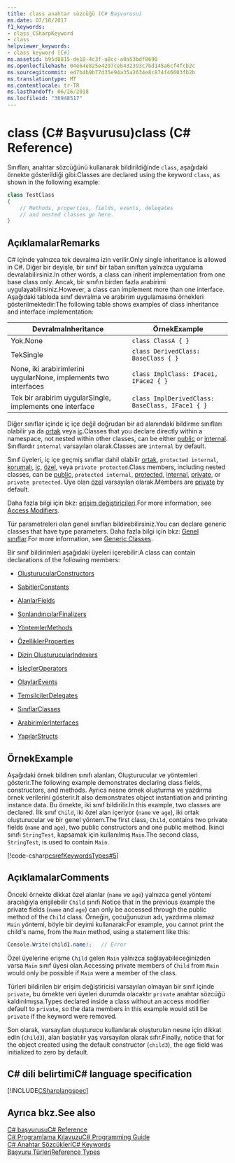 ```yaml
---
title: class anahtar sözcüğü (C# Başvurusu)
ms.date: 07/18/2017
f1_keywords:
- class_CSharpKeyword
- class
helpviewer_keywords:
- class keyword [C#]
ms.assetid: b95d8815-de18-4c3f-a8cc-a0a53bdf8690
ms.openlocfilehash: 04e64e825e4297ceb432393c7bd145a6cf4fcb2c
ms.sourcegitcommit: ed7b4b9b77d35e94a35a2634e8c874f46603fb2b
ms.translationtype: MT
ms.contentlocale: tr-TR
ms.lasthandoff: 06/26/2018
ms.locfileid: "36948517"
---
```

# <a name="class-c-reference"></a><span data-ttu-id="16fb1-102">class (C# Başvurusu)</span><span class="sxs-lookup"><span data-stu-id="16fb1-102">class (C# Reference)</span></span>

<span data-ttu-id="16fb1-103">Sınıfları, anahtar sözcüğünü kullanarak bildirildiğinde `class`, aşağıdaki örnekte gösterildiği gibi:</span><span class="sxs-lookup"><span data-stu-id="16fb1-103">Classes are declared using the keyword `class`, as shown in the following example:</span></span>

```csharp
class TestClass
{
    // Methods, properties, fields, events, delegates
    // and nested classes go here.
}
```

## <a name="remarks"></a><span data-ttu-id="16fb1-104">Açıklamalar</span><span class="sxs-lookup"><span data-stu-id="16fb1-104">Remarks</span></span>

<span data-ttu-id="16fb1-105">C# içinde yalnızca tek devralma izin verilir.</span><span class="sxs-lookup"><span data-stu-id="16fb1-105">Only single inheritance is allowed in C#.</span></span> <span data-ttu-id="16fb1-106">Diğer bir deyişle, bir sınıf bir taban sınıftan yalnızca uygulama devralabilirsiniz.</span><span class="sxs-lookup"><span data-stu-id="16fb1-106">In other words, a class can inherit implementation from one base class only.</span></span> <span data-ttu-id="16fb1-107">Ancak, bir sınıfın birden fazla arabirimi uygulayabilirsiniz.</span><span class="sxs-lookup"><span data-stu-id="16fb1-107">However, a class can implement more than one interface.</span></span> <span data-ttu-id="16fb1-108">Aşağıdaki tabloda sınıf devralma ve arabirim uygulamasına örnekleri gösterilmektedir:</span><span class="sxs-lookup"><span data-stu-id="16fb1-108">The following table shows examples of class inheritance and interface implementation:</span></span>

|<span data-ttu-id="16fb1-109">Devralma</span><span class="sxs-lookup"><span data-stu-id="16fb1-109">Inheritance</span></span>|<span data-ttu-id="16fb1-110">Örnek</span><span class="sxs-lookup"><span data-stu-id="16fb1-110">Example</span></span>|
|-----------------|-------------|
|<span data-ttu-id="16fb1-111">Yok.</span><span class="sxs-lookup"><span data-stu-id="16fb1-111">None</span></span>|`class ClassA { }`|
|<span data-ttu-id="16fb1-112">Tek</span><span class="sxs-lookup"><span data-stu-id="16fb1-112">Single</span></span>|`class DerivedClass: BaseClass { }`|
|<span data-ttu-id="16fb1-113">None, iki arabirimlerini uygular</span><span class="sxs-lookup"><span data-stu-id="16fb1-113">None, implements two interfaces</span></span>|`class ImplClass: IFace1, IFace2 { }`|
|<span data-ttu-id="16fb1-114">Tek bir arabirim uygular</span><span class="sxs-lookup"><span data-stu-id="16fb1-114">Single, implements one interface</span></span>|`class ImplDerivedClass: BaseClass, IFace1 { }`|

<span data-ttu-id="16fb1-115">Diğer sınıflar içinde iç içe değil doğrudan bir ad alanındaki bildirme sınıfları olabilir ya da [ortak](../../../csharp/language-reference/keywords/public.md) veya [iç](../../../csharp/language-reference/keywords/internal.md).</span><span class="sxs-lookup"><span data-stu-id="16fb1-115">Classes that you declare directly within a namespace, not nested within other classes, can be either [public](../../../csharp/language-reference/keywords/public.md) or [internal](../../../csharp/language-reference/keywords/internal.md).</span></span> <span data-ttu-id="16fb1-116">Sınıflardır `internal` varsayılan olarak.</span><span class="sxs-lookup"><span data-stu-id="16fb1-116">Classes are `internal` by default.</span></span>

<span data-ttu-id="16fb1-117">Sınıf üyeleri, iç içe geçmiş sınıflar dahil olabilir [ortak](../../../csharp/language-reference/keywords/public.md), `protected internal`, [korumalı](../../../csharp/language-reference/keywords/protected.md), [iç](../../../csharp/language-reference/keywords/internal.md), [özel](../../../csharp/language-reference/keywords/private.md), veya `private protected`.</span><span class="sxs-lookup"><span data-stu-id="16fb1-117">Class members, including nested classes, can be [public](../../../csharp/language-reference/keywords/public.md), `protected internal`, [protected](../../../csharp/language-reference/keywords/protected.md), [internal](../../../csharp/language-reference/keywords/internal.md), [private](../../../csharp/language-reference/keywords/private.md), or `private protected`.</span></span> <span data-ttu-id="16fb1-118">Üye olan [özel](../../../csharp/language-reference/keywords/private.md) varsayılan olarak.</span><span class="sxs-lookup"><span data-stu-id="16fb1-118">Members are [private](../../../csharp/language-reference/keywords/private.md) by default.</span></span>

<span data-ttu-id="16fb1-119">Daha fazla bilgi için bkz: [erişim değiştiricileri](../../../csharp/programming-guide/classes-and-structs/access-modifiers.md).</span><span class="sxs-lookup"><span data-stu-id="16fb1-119">For more information, see [Access Modifiers](../../../csharp/programming-guide/classes-and-structs/access-modifiers.md).</span></span>

<span data-ttu-id="16fb1-120">Tür parametreleri olan genel sınıfları bildirebilirsiniz.</span><span class="sxs-lookup"><span data-stu-id="16fb1-120">You can declare generic classes that have type parameters.</span></span> <span data-ttu-id="16fb1-121">Daha fazla bilgi için bkz: [Genel sınıflar](../../../csharp/programming-guide/generics/generic-classes.md).</span><span class="sxs-lookup"><span data-stu-id="16fb1-121">For more information, see [Generic Classes](../../../csharp/programming-guide/generics/generic-classes.md).</span></span>

<span data-ttu-id="16fb1-122">Bir sınıf bildirimleri aşağıdaki üyeleri içerebilir:</span><span class="sxs-lookup"><span data-stu-id="16fb1-122">A class can contain declarations of the following members:</span></span>

- [<span data-ttu-id="16fb1-123">Oluşturucular</span><span class="sxs-lookup"><span data-stu-id="16fb1-123">Constructors</span></span>](../../../csharp/programming-guide/classes-and-structs/constructors.md)

- [<span data-ttu-id="16fb1-124">Sabitler</span><span class="sxs-lookup"><span data-stu-id="16fb1-124">Constants</span></span>](../../../csharp/programming-guide/classes-and-structs/constants.md)

- [<span data-ttu-id="16fb1-125">Alanlar</span><span class="sxs-lookup"><span data-stu-id="16fb1-125">Fields</span></span>](../../../csharp/programming-guide/classes-and-structs/fields.md)

- [<span data-ttu-id="16fb1-126">Sonlandırıcılar</span><span class="sxs-lookup"><span data-stu-id="16fb1-126">Finalizers</span></span>](../../../csharp/programming-guide/classes-and-structs/destructors.md)

- [<span data-ttu-id="16fb1-127">Yöntemler</span><span class="sxs-lookup"><span data-stu-id="16fb1-127">Methods</span></span>](../../../csharp/programming-guide/classes-and-structs/methods.md)

- [<span data-ttu-id="16fb1-128">Özellikler</span><span class="sxs-lookup"><span data-stu-id="16fb1-128">Properties</span></span>](../../../csharp/programming-guide/classes-and-structs/properties.md)

- [<span data-ttu-id="16fb1-129">Dizin Oluşturucular</span><span class="sxs-lookup"><span data-stu-id="16fb1-129">Indexers</span></span>](../../../csharp/programming-guide/indexers/index.md)

- [<span data-ttu-id="16fb1-130">İşleçler</span><span class="sxs-lookup"><span data-stu-id="16fb1-130">Operators</span></span>](../../../csharp/programming-guide/statements-expressions-operators/operators.md)

- [<span data-ttu-id="16fb1-131">Olaylar</span><span class="sxs-lookup"><span data-stu-id="16fb1-131">Events</span></span>](../../../csharp/programming-guide/events/index.md)

- [<span data-ttu-id="16fb1-132">Temsilciler</span><span class="sxs-lookup"><span data-stu-id="16fb1-132">Delegates</span></span>](../../../csharp/programming-guide/delegates/index.md)

- [<span data-ttu-id="16fb1-133">Sınıflar</span><span class="sxs-lookup"><span data-stu-id="16fb1-133">Classes</span></span>](../../../csharp/programming-guide/classes-and-structs/classes.md)

- [<span data-ttu-id="16fb1-134">Arabirimler</span><span class="sxs-lookup"><span data-stu-id="16fb1-134">Interfaces</span></span>](../../../csharp/programming-guide/interfaces/index.md)

- [<span data-ttu-id="16fb1-135">Yapılar</span><span class="sxs-lookup"><span data-stu-id="16fb1-135">Structs</span></span>](../../../csharp/programming-guide/classes-and-structs/structs.md)

## <a name="example"></a><span data-ttu-id="16fb1-136">Örnek</span><span class="sxs-lookup"><span data-stu-id="16fb1-136">Example</span></span>

<span data-ttu-id="16fb1-137">Aşağıdaki örnek bildiren sınıfı alanları, Oluşturucular ve yöntemleri gösterir.</span><span class="sxs-lookup"><span data-stu-id="16fb1-137">The following example demonstrates declaring class fields, constructors, and methods.</span></span> <span data-ttu-id="16fb1-138">Ayrıca nesne örnek oluşturma ve yazdırma örnek verilerini gösterir.</span><span class="sxs-lookup"><span data-stu-id="16fb1-138">It also demonstrates object instantiation and printing instance data.</span></span> <span data-ttu-id="16fb1-139">Bu örnekte, iki sınıf bildirilir.</span><span class="sxs-lookup"><span data-stu-id="16fb1-139">In this example, two classes are declared.</span></span> <span data-ttu-id="16fb1-140">İlk sınıf `Child`, iki özel alan içeriyor (`name` ve `age`), iki ortak oluşturucular ve bir genel yöntem.</span><span class="sxs-lookup"><span data-stu-id="16fb1-140">The first class, `Child`, contains two private fields (`name` and `age`), two public constructors and one public method.</span></span> <span data-ttu-id="16fb1-141">İkinci sınıfı `StringTest`, kapsamak için kullanılmış `Main`.</span><span class="sxs-lookup"><span data-stu-id="16fb1-141">The second class, `StringTest`, is used to contain `Main`.</span></span>

[!code-csharp[csrefKeywordsTypes#5](~/samples/snippets/csharp/VS_Snippets_VBCSharp/csrefKeywordsTypes/CS/keywordsTypes.cs#5)]

## <a name="comments"></a><span data-ttu-id="16fb1-142">Açıklamalar</span><span class="sxs-lookup"><span data-stu-id="16fb1-142">Comments</span></span>

<span data-ttu-id="16fb1-143">Önceki örnekte dikkat özel alanlar (`name` ve `age`) yalnızca genel yöntemi aracılığıyla erişilebilir `Child` sınıfı.</span><span class="sxs-lookup"><span data-stu-id="16fb1-143">Notice that in the previous example the private fields (`name` and `age`) can only be accessed through the public method of the `Child` class.</span></span> <span data-ttu-id="16fb1-144">Örneğin, çocuğunuzun adı, yazdırma olamaz `Main` yöntemi, böyle bir deyimi kullanarak:</span><span class="sxs-lookup"><span data-stu-id="16fb1-144">For example, you cannot print the child's name, from the `Main` method, using a statement like this:</span></span>

```csharp
Console.Write(child1.name);   // Error
```

<span data-ttu-id="16fb1-145">Özel üyelerine erişme `Child` gelen `Main` yalnızca sağlayabileceğinizden varsa `Main` sınıf üyesi olan.</span><span class="sxs-lookup"><span data-stu-id="16fb1-145">Accessing private members of `Child` from `Main` would only be possible if `Main` were a member of the class.</span></span>

<span data-ttu-id="16fb1-146">Türleri bildirilen bir erişim değiştiricisi varsayılan olmayan bir sınıf içinde `private`, bu örnekte veri üyeleri durumda olacaktır `private` anahtar sözcüğü kaldırılmışsa.</span><span class="sxs-lookup"><span data-stu-id="16fb1-146">Types declared inside a class without an access modifier default to `private`, so the data members in this example would still be `private` if the keyword were removed.</span></span>

<span data-ttu-id="16fb1-147">Son olarak, varsayılan oluşturucu kullanılarak oluşturulan nesne için dikkat edin (`child3`), alan başlatılır yaş varsayılan olarak sıfır.</span><span class="sxs-lookup"><span data-stu-id="16fb1-147">Finally, notice that for the object created using the default constructor (`child3`), the age field was initialized to zero by default.</span></span>

## <a name="c-language-specification"></a><span data-ttu-id="16fb1-148">C# dili belirtimi</span><span class="sxs-lookup"><span data-stu-id="16fb1-148">C# language specification</span></span>

[!INCLUDE[CSharplangspec](~/includes/csharplangspec-md.md)]

## <a name="see-also"></a><span data-ttu-id="16fb1-149">Ayrıca bkz.</span><span class="sxs-lookup"><span data-stu-id="16fb1-149">See also</span></span>

[<span data-ttu-id="16fb1-150">C# başvurusu</span><span class="sxs-lookup"><span data-stu-id="16fb1-150">C# Reference</span></span>](../../../csharp/language-reference/index.md)  
[<span data-ttu-id="16fb1-151">C# Programlama Kılavuzu</span><span class="sxs-lookup"><span data-stu-id="16fb1-151">C# Programming Guide</span></span>](../../../csharp/programming-guide/index.md)  
[<span data-ttu-id="16fb1-152">C# Anahtar Sözcükleri</span><span class="sxs-lookup"><span data-stu-id="16fb1-152">C# Keywords</span></span>](../../../csharp/language-reference/keywords/index.md)  
[<span data-ttu-id="16fb1-153">Başvuru Türleri</span><span class="sxs-lookup"><span data-stu-id="16fb1-153">Reference Types</span></span>](../../../csharp/language-reference/keywords/reference-types.md)